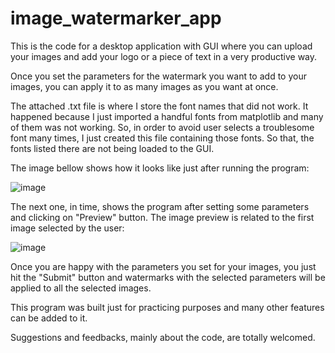# image_watermarker_app
This is the code for a desktop application with GUI where you can upload your images and add your logo or a piece of text in a very productive way.

Once you set the parameters for the watermark you want to add to your images, you can apply it to as many images as you want at once.

The attached .txt file is where I store the font names that did not work. It happened because I just imported a handful fonts from matplotlib and many of
them was not working. So, in order to avoid user selects a troublesome font many times, I just created this file containing those fonts. So that, the fonts
listed there are not being loaded to the GUI.

The image bellow shows how it looks like just after running the program:

![image](https://user-images.githubusercontent.com/104358966/210874006-4b3f9b10-e5f3-4c23-b0a0-427c59dc25af.png)

The next one, in time, shows the program after setting some parameters and clicking on "Preview" button. The image preview is related to the first image
selected by the user:

![image](https://user-images.githubusercontent.com/104358966/210872308-8343b5c2-e7f1-435f-8f82-69f421388447.png)

Once you are happy with the parameters you set for your images, you just hit the "Submit" button and watermarks with the selected parameters will be
applied to all the selected images.

This program was built just for practicing purposes and many other features can be added to it.

Suggestions and feedbacks, mainly about the code, are totally welcomed.


